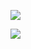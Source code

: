 

![](https://gitee.com/hxc8/images7/raw/master/img/202407190747920.jpg)



![](https://gitee.com/hxc8/images7/raw/master/img/202407190747182.jpg)

